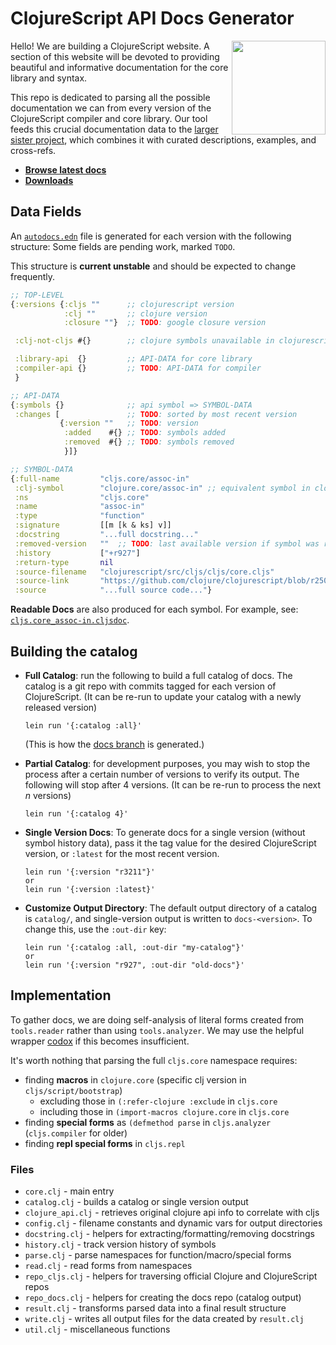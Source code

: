 # ClojureScript API Docs Generator
<img align="right" width="150" src="https://raw.githubusercontent.com/cljsinfo/cljs.info/master/00-scrap/cljs_logo_v10-01.png">

Hello! We are building a ClojureScript website. A section of this website will
be devoted to providing beautiful and informative documentation for the core
library and syntax.

This repo is dedicated to parsing all the possible documentation we can from
every version of the ClojureScript compiler and core library.  Our tool feeds
this crucial documentation data to the [larger sister
project](https://github.com/cljsinfo/api-docs), which combines it with curated
descriptions, examples, and cross-refs.

- __[Browse latest docs](https://github.com/cljsinfo/api-docs-generator/tree/docs)__
- __[Downloads](https://github.com/cljsinfo/api-docs-generator/releases)__

## Data Fields

An [`autodocs.edn`](https://github.com/cljsinfo/api-docs-generator/blob/docs/autodocs.edn)
file is generated for each version with the following structure: Some fields
are pending work, marked `TODO`.

This structure is __current unstable__ and should be expected to change frequently.

```clj
;; TOP-LEVEL
{:versions {:cljs ""      ;; clojurescript version
            :clj ""       ;; clojure version
            :closure ""}  ;; TODO: google closure version

 :clj-not-cljs #{}        ;; clojure symbols unavailable in clojurescript

 :library-api  {}         ;; API-DATA for core library
 :compiler-api {}         ;; TODO: API-DATA for compiler
 }
```

```clj
;; API-DATA
{:symbols {}              ;; api symbol => SYMBOL-DATA
 :changes [               ;; TODO: sorted by most recent version
           {:version ""   ;; TODO: version
            :added    #{} ;; TODO: symbols added
            :removed  #{} ;; TODO: symbols removed
            }]}
```

```clj
;; SYMBOL-DATA
{:full-name         "cljs.core/assoc-in"
 :clj-symbol        "clojure.core/assoc-in" ;; equivalent symbol in clojure
 :ns                "cljs.core"
 :name              "assoc-in"
 :type              "function"
 :signature         [[m [k & ks] v]]
 :docstring         "...full docstring..."
 :removed-version   ""  ;; TODO: last available version if symbol was removed
 :history           ["+r927"]
 :return-type       nil
 :source-filename   "clojurescript/src/cljs/cljs/core.cljs"
 :source-link       "https://github.com/clojure/clojurescript/blob/r2505/src/cljs/cljs/core.cljs#L4018-L4025"
 :source            "...full source code..."}
```

__Readable Docs__ are also produced for each symbol.  For example, see:<br>
[`cljs.core_assoc-in.cljsdoc`](https://github.com/cljsinfo/api-docs-generator/blob/docs/docs/cljs.core_assoc-in.cljsdoc).

## Building the catalog

- __Full Catalog__: run the following to build a full catalog of docs. The
  catalog is a git repo with commits tagged for each version of ClojureScript.
  (It can be re-run to update your catalog with a newly released version)

    ```
    lein run '{:catalog :all}'
    ```

  (This is how the [docs branch](https://github.com/cljsinfo/api-docs-generator/tree/docs)
  is generated.)


- __Partial Catalog__: for development purposes, you may wish to stop the
  process after a certain number of versions to verify its output.  The
  following will stop after 4 versions. (It can be re-run to process the next
  _n_ versions)

    ```
    lein run '{:catalog 4}'
    ```

- __Single Version Docs__: To generate docs for a single version (without symbol history data),
  pass it the tag value for the desired ClojureScript version, or `:latest` for the most recent
  version.

    ```
    lein run '{:version "r3211"}'
    or
    lein run '{:version :latest}'
    ```

- __Customize Output Directory__: The default output directory of a catalog is
  `catalog/`, and single-version output is written to `docs-<version>`.  To
  change this, use the `:out-dir` key:

    ```
    lein run '{:catalog :all, :out-dir "my-catalog"}'
    or
    lein run '{:version "r927", :out-dir "old-docs"}'
    ```

## Implementation

To gather docs, we are doing self-analysis of literal forms created from
`tools.reader` rather than using `tools.analyzer`. We may use the helpful
wrapper [codox] if this becomes insufficient.

It's worth nothing that parsing the full `cljs.core` namespace requires:

- finding __macros__ in `clojure.core` (specific clj version in `cljs/script/bootstrap`)
    - excluding those in `(:refer-clojure :exclude` in `cljs.core`
    - including those in `(import-macros clojure.core` in `cljs.core`
- finding __special forms__ as `(defmethod parse` in `cljs.analyzer` (`cljs.compiler` for older)
- finding __repl special forms__ in `cljs.repl`

### Files

- `core.clj` - main entry
- `catalog.clj` - builds a catalog or single version output
- `clojure_api.clj` - retrieves original clojure api info to correlate with cljs
- `config.clj` - filename constants and dynamic vars for output directories
- `docstring.clj` - helpers for extracting/formatting/removing docstrings
- `history.clj` - track version history of symbols
- `parse.clj` - parse namespaces for function/macro/special forms
- `read.clj` - read forms from namespaces
- `repo_cljs.clj` - helpers for traversing official Clojure and ClojureScript repos
- `repo_docs.clj` - helpers for creating the docs repo (catalog output)
- `result.clj` - transforms parsed data into a final result structure
- `write.clj` - writes all output files for the data created by `result.clj`
- `util.clj` - miscellaneous functions

[codox]:https://github.com/weavejester/codox

